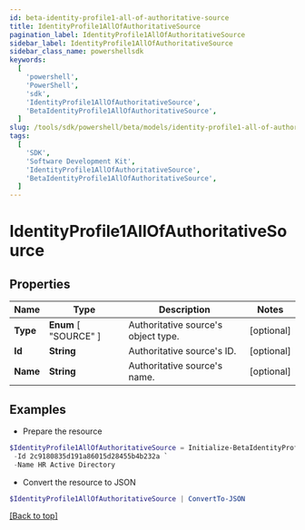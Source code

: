 ```yaml
---
id: beta-identity-profile1-all-of-authoritative-source
title: IdentityProfile1AllOfAuthoritativeSource
pagination_label: IdentityProfile1AllOfAuthoritativeSource
sidebar_label: IdentityProfile1AllOfAuthoritativeSource
sidebar_class_name: powershellsdk
keywords:
  [
    'powershell',
    'PowerShell',
    'sdk',
    'IdentityProfile1AllOfAuthoritativeSource',
    'BetaIdentityProfile1AllOfAuthoritativeSource',
  ]
slug: /tools/sdk/powershell/beta/models/identity-profile1-all-of-authoritative-source
tags:
  [
    'SDK',
    'Software Development Kit',
    'IdentityProfile1AllOfAuthoritativeSource',
    'BetaIdentityProfile1AllOfAuthoritativeSource',
  ]
---
```


# IdentityProfile1AllOfAuthoritativeSource

## Properties

| Name | Type | Description | Notes |
| --- | --- | --- | --- |
| **Type** | **Enum** [ "SOURCE" ] | Authoritative source's object type. | [optional] |
| **Id** | **String** | Authoritative source's ID. | [optional] |
| **Name** | **String** | Authoritative source's name. | [optional] |

## Examples

- Prepare the resource

```powershell
$IdentityProfile1AllOfAuthoritativeSource = Initialize-BetaIdentityProfile1AllOfAuthoritativeSource  -Type SOURCE `
 -Id 2c9180835d191a86015d28455b4b232a `
 -Name HR Active Directory
```

- Convert the resource to JSON

```powershell
$IdentityProfile1AllOfAuthoritativeSource | ConvertTo-JSON
```

[[Back to top]](#)

